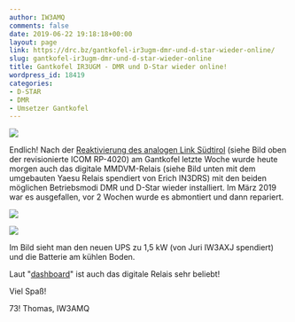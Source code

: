 ```yaml
---
author: IW3AMQ
comments: false
date: 2019-06-22 19:18:18+00:00
layout: page
link: https://drc.bz/gantkofel-ir3ugm-dmr-und-d-star-wieder-online/
slug: gantkofel-ir3ugm-dmr-und-d-star-wieder-online
title: Gantkofel IR3UGM - DMR und D-Star wieder online!
wordpress_id: 18419
categories:
- D-STAR
- DMR
- Umsetzer Gantkofel
---
```



![](https://drc.bz/wp-content/uploads/2019/06/20190622_095819-1024x576.jpg)





Endlich! Nach der [Reaktivierung des analogen Link Südtirol](https://drc.bz/gantkofel-link-suedtirol-ir3ugm-wieder-aktiv/)  (siehe Bild oben der revisionierte ICOM RP-4020) am Gantkofel letzte Woche wurde heute morgen auch das digitale MMDVM-Relais (siehe Bild unten mit dem umgebauten Yaesu Relais spendiert von Erich IN3DRS) mit den beiden möglichen Betriebsmodi DMR und D-Star wieder installiert. Im März 2019 war es ausgefallen, vor 2 Wochen wurde es abmontiert und dann repariert. 





![](https://drc.bz/wp-content/uploads/2019/06/20190622_095951-1024x576.jpg)



![](https://drc.bz/wp-content/uploads/2019/06/20190622_100000-1024x576.jpg)





Im Bild sieht man den neuen UPS zu 1,5 kW (von Juri IW3AXJ spendiert) und die Batterie am kühlen Boden.







Laut "[dashboard](http://ir3ugm.net.drc.bz/)" ist auch das digitale Relais sehr beliebt!







Viel Spaß!







73! Thomas, IW3AMQ



